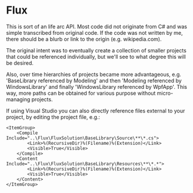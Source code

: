 # Flux

This is sort of an life arc API. Most code did not originate from C# and was simple transcribed from original code. If the code was not written by me, there should be a blurb or link to the origin (e.g. wikipedia.com).

The original intent was to eventually create a collection of smaller projects that could be referenced individually, but we'll see to what degree this will be desired.

Also, over time hierarchies of projects became more advantageous, e.g. 'BaseLibrary referenced by Modeling' and then 'Modeling referenced by WindowsLibrary' and finally 'WindowsLibrary referenced by WpfApp'. This way, more paths can be obtained for various purpose without micro-managing projects.

If using Visual Studio you can also directly reference files external to your project, by editing the project file, e.g.:

	<ItemGroup>
		<Compile Include="..\Flux\FluxSolution\BaseLibrary\Source\**\*.cs">
			<Link>%(RecursiveDir)%(Filename)%(Extension)</Link>
			<Visible>True</Visible>
		</Compile>
		<Content Include="..\Flux\FluxSolution\BaseLibrary\Resources\**\*.*">
			<Link>%(RecursiveDir)%(Filename)%(Extension)</Link>
			<Visible>True</Visible>
		</Content>
	</ItemGroup>
